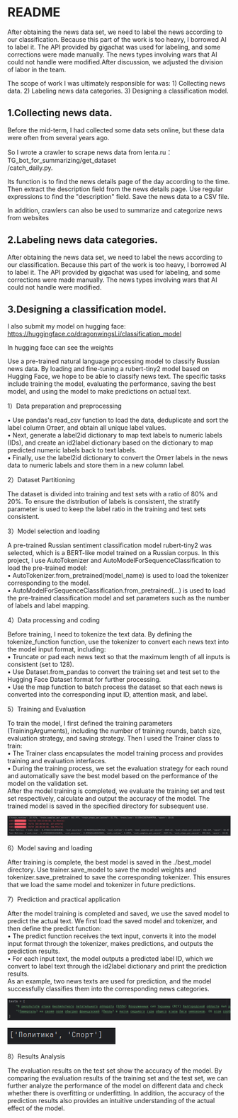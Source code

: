 # README

After obtaining the news data set, we need to label the news according to our classification. Because this part of the work is too heavy, I borrowed AI to label it. The API provided by gigachat was used for labeling, and some corrections were made manually. The news types involving wars that AI could not handle were modified.After discussion, we adjusted the division of labor in the team.

The scope of work I was ultimately responsible for was: 1) Collecting news data. 2) Labeling news data categories. 3) Designing a classification model.

## 1.Collecting news data.

Before the mid-term, I had collected some data sets online, but these data were often from several years ago.

So I wrote a crawler to scrape news data from lenta.ru：TG\_bot\_for\_summarizing/get\_dataset  
/catch\_daily.py.

Its function is to find the news details page of the day according to the time. Then extract the description field from the news details page. Use regular expressions to find the "description" field. Save the news data to a CSV file.

In addition, crawlers can also be used to summarize and categorize news from websites

## 2.Labeling news data categories.

After obtaining the news data set, we need to label the news according to our classification. Because this part of the work is too heavy, I borrowed AI to label it. The API provided by gigachat was used for labeling, and some corrections were made manually. The news types involving wars that AI could not handle were modified.

## 3.Designing a classification model.

I also submit my model on hugging face: https://huggingface.co/dragonwingsLi/classification_model

In hugging face can see the weights

Use a pre-trained natural language processing model to classify Russian news data. By loading and fine-tuning a rubert-tiny2 model based on Hugging Face, we hope to be able to classify news text. The specific tasks include training the model, evaluating the performance, saving the best model, and using the model to make predictions on actual text.

1）Data preparation and preprocessing

• Use pandas's read\_csv function to load the data, deduplicate and sort the label column Ответ, and obtain all unique label values.  
• Next, generate a label2id dictionary to map text labels to numeric labels (IDs), and create an id2label dictionary based on the dictionary to map predicted numeric labels back to text labels.  
• Finally, use the label2id dictionary to convert the Ответ labels in the news data to numeric labels and store them in a new column label.

2）Dataset Partitioning

The dataset is divided into training and test sets with a ratio of 80% and 20%. To ensure the distribution of labels is consistent, the stratify parameter is used to keep the label ratio in the training and test sets consistent.

3）Model selection and loading

A pre-trained Russian sentiment classification model rubert-tiny2 was selected, which is a BERT-like model trained on a Russian corpus. In this project, I use AutoTokenizer and AutoModelForSequenceClassification to load the pre-trained model:  
• AutoTokenizer.from_pretrained(model_name) is used to load the tokenizer corresponding to the model.  
• AutoModelForSequenceClassification.from_pretrained(...) is used to load the pre-trained classification model and set parameters such as the number of labels and label mapping.

4）Data processing and coding

Before training, I need to tokenize the text data. By defining the tokenize\_function function, use the tokenizer to convert each news text into the model input format, including:  
• Truncate or pad each news text so that the maximum length of all inputs is consistent (set to 128).  
• Use Dataset.from\_pandas to convert the training set and test set to the Hugging Face Dataset format for further processing.  
• Use the map function to batch process the dataset so that each news is converted into the corresponding input ID, attention mask, and label.

5）Training and Evaluation

To train the model, I first defined the training parameters (TrainingArguments), including the number of training rounds, batch size, evaluation strategy, and saving strategy. Then I used the Trainer class to train:  
• The Trainer class encapsulates the model training process and provides training and evaluation interfaces.  
• During the training process, we set the evaluation strategy for each round and automatically save the best model based on the performance of the model on the validation set.  
After the model training is completed, we evaluate the training set and test set respectively, calculate and output the accuracy of the model. The trained model is saved in the specified directory for subsequent use.

![image](assets/image-20250326100855-0zv0b96.png)

6）Model saving and loading

After training is complete, the best model is saved in the ./best\_model directory. Use trainer.save\_model to save the model weights and tokenizer.save\_pretrained to save the corresponding tokenizer. This ensures that we load the same model and tokenizer in future predictions.

7）Prediction and practical application

After the model training is completed and saved, we use the saved model to predict the actual text. We first load the saved model and tokenizer, and then define the predict function:  
• The predict function receives the text input, converts it into the model input format through the tokenizer, makes predictions, and outputs the prediction results.  
• For each input text, the model outputs a predicted label ID, which we convert to label text through the id2label dictionary and print the prediction results.  
As an example, two news texts are used for prediction, and the model successfully classifies them into the corresponding news categories.

![image](assets/image-20250326100408-t1swdyf.png)

![image](assets/image-20250326100520-fgbqhdc.png)

8）Results Analysis

The evaluation results on the test set show the accuracy of the model. By comparing the evaluation results of the training set and the test set, we can further analyze the performance of the model on different data and check whether there is overfitting or underfitting. In addition, the accuracy of the prediction results also provides an intuitive understanding of the actual effect of the model.

‍
